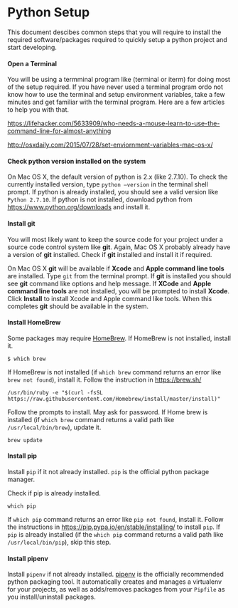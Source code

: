 # Python Setup

This document descibes common steps that you will require to install the required software/packages required to quickly setup a python project and start developing. 

#### Open a Terminal

You will be using a termminal program like (terminal or iterm) for doing most of the setup required. If you have never used a terminal program ordo not know how to use the terminal and setup environment variables, take a few minutes and get familiar with the terminal program. Here are a few articles to help you with that. 

https://lifehacker.com/5633909/who-needs-a-mouse-learn-to-use-the-command-line-for-almost-anything

http://osxdaily.com/2015/07/28/set-enviornment-variables-mac-os-x/

#### Check python version installed on the system

 On Mac OS X, the default version of python is 2.x (like 2.7.10). To check the currently installed version, type `python —version` in the terminal shell prompt. If python is already installed, you should see a valid version like `Python 2.7.10`. If python is not installed, download python from https://www.python.org/downloads and install it. 

#### Install git

You will most likely want to keep the source code for your project under a source code control system like **git**. Again, Mac OS X probably already have a version of **git** installed. Check if **git** installed and install it if required. 

On Mac OS X **git** will be available if **Xcode** and **Apple command line tools** are installed. Type `git` from the terminal prompt. If **git** is installed you should see **git** command like options and help message. If **XCode** and **Apple command line tools** are not installed, you will be prompted to install **Xcode**. Click **Install** to install Xcode and Apple command like tools. When this completes **git** should be available in the system.

#### Install HomeBrew

Some packages may require [HomeBrew](https://brew.sh/). If HomeBrew is not installed, install it.

```
$ which brew
```

If HomeBrew is not installed (if `which brew` command returns an error like `brew not found`), install it. Follow the instruction in https://brew.sh/

```
/usr/bin/ruby -e "$(curl -fsSL https://raw.githubusercontent.com/Homebrew/install/master/install)"
```

Follow the prompts to install. May ask for password. If Home brew is installed (if `which brew` command returns a valid path like `/usr/local/bin/brew`), update it. 

```
brew update
```

#### Install pip

Install `pip` if it not already installed. `pip` is the official python package manager. 

Check if pip is already installed. 

```
which pip
```

If `which pip` command returns an error like `pip not found`, install it. Follow the instructions in https://pip.pypa.io/en/stable/installing/ to install `pip`. If `pip` is already installed (if the `which pip` command returns a valid path like `/usr/local/bin/pip`), skip this step.

#### Install pipenv 

Install `pipenv` if not already installed. [pipenv](https://pypi.python.org/pypi/pipenv)  is the officially recommended python packaging tool. It automatically creates and manages a virtualenv for your projects, as well as adds/removes packages from your `Pipfile` as you install/uninstall packages.